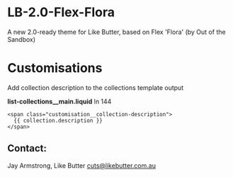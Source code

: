 # LB-2.0-Flex-Flora
A new 2.0-ready theme for Like Butter, based on Flex 'Flora' (by Out of the Sandbox)


Customisations
======================

Add collection description to the collections template output

**list-collections__main.liquid** ln 144

    <span class="customisation__collection-description">
      {{ collection.description }}
    </span>







## Contact:

Jay Armstrong, Like Butter
cuts@likebutter.com.au
